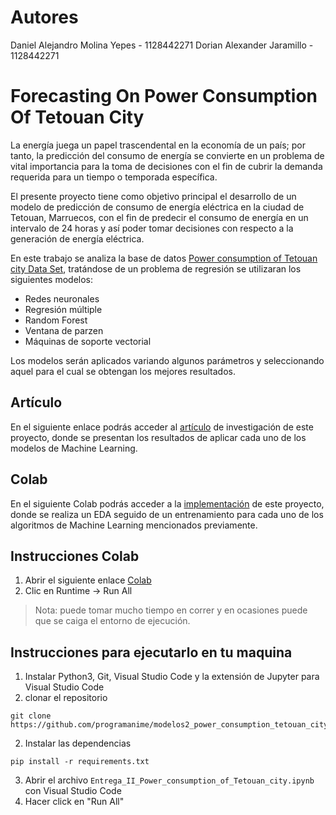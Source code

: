 # Autores
Daniel Alejandro Molina Yepes - 1128442271
Dorian Alexander Jaramillo - 1128442271

# Forecasting On Power Consumption Of Tetouan City

La energía juega un papel trascendental en la economía de un país; por tanto, la predicción del consumo de energía se convierte en un
problema de vital importancia para la toma de decisiones con el fin de cubrir la demanda requerida para un tiempo o temporada específica.

El presente proyecto tiene como objetivo principal el desarrollo de un modelo de predicción de consumo de energía eléctrica en la ciudad de Tetouan, Marruecos, con el fin de predecir el consumo de energía en un intervalo de 24 horas y así poder tomar decisiones con respecto a la generación de energía eléctrica.

En este trabajo se analiza la base de datos [Power consumption of Tetouan city Data Set](https://archive.ics.uci.edu/ml/datasets/Power+consumption+of+Tetouan+city), tratándose de
un problema de regresión se utilizaran los siguientes modelos: 
- Redes neuronales
- Regresión múltiple
- Random Forest
- Ventana de parzen 
- Máquinas de soporte vectorial

Los modelos serán aplicados variando
algunos parámetros y seleccionando aquel para el cual se obtengan los mejores resultados.

## Artículo
En el siguiente enlace podrás  acceder al [artículo](https://raw.githubusercontent.com/programanime/modelos2_power_consumption_tetouan_city/main/Entrega_II_-_Power_consumption_of_Tetouan_city.pdf) de investigación de este proyecto, donde se presentan los resultados de aplicar cada uno de los modelos de Machine Learning.

## Colab
En el siguiente Colab podrás acceder a la [implementación](https://colab.research.google.com/github/programanime/modelos2_power_consumption_tetouan_city/blob/main/Entrega_II_Power_consumption_of_Tetouan_city.ipynb) de este proyecto, donde se realiza un EDA seguido de un entrenamiento para cada uno de los algoritmos de Machine Learning mencionados previamente.

## Instrucciones Colab
1. Abrir el siguiente enlace [Colab](https://colab.research.google.com/github/programanime/modelos2_power_consumption_tetouan_city/blob/main/Entrega_II_Power_consumption_of_Tetouan_city.ipynb)
2. Clic en Runtime -> Run All

> Nota: puede tomar mucho tiempo en correr y en ocasiones puede que se caiga el entorno de ejecución.

## Instrucciones para ejecutarlo en tu maquina
1. Instalar Python3, Git, Visual Studio Code y la extensión de Jupyter para Visual Studio Code
4. clonar el repositorio
```shell
git clone https://github.com/programanime/modelos2_power_consumption_tetouan_city.git
```
2. Instalar las dependencias
```shell
pip install -r requirements.txt
```
3. Abrir el archivo `Entrega_II_Power_consumption_of_Tetouan_city.ipynb` con Visual Studio Code
4. Hacer click en "Run All"